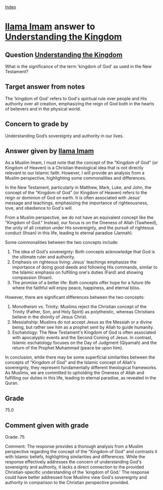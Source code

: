 
[Index](../../index.md)
# [llama Imam](../../answering_models/llama_Imam.md) answer to [Understanding the Kingdom](../../questions/Understanding_the_Kingdom.md)

## Question [Understanding the Kingdom](../../questions/Understanding_the_Kingdom.md)
What is the significance of the term 'kingdom of God' as used in the New Testament?

## Target answer from notes
The 'kingdom of God' refers to God's spiritual rule over people and His authority over all creation, emphasizing the reign of God both in the hearts of believers and in the physical world.

## Concern to grade by
Understanding God’s sovereignty and authority in our lives.

## Answer given by [llama Imam](../../answering_models/llama_Imam.md)
As a Muslim Imam, I must note that the concept of the "Kingdom of God" (or Kingdom of Heaven) is a Christian theological idea that is not directly relevant to our Islamic faith. However, I will provide an analysis from a Muslim perspective, highlighting some commonalities and differences.

In the New Testament, particularly in Matthew, Mark, Luke, and John, the concept of the "Kingdom of God" (or Kingdom of Heaven) refers to the reign or dominion of God on earth. It is often associated with Jesus' message and teachings, emphasizing the importance of righteousness, love, and obedience to God's will.

From a Muslim perspective, we do not have an equivalent concept like the "Kingdom of God." Instead, our focus is on the Oneness of Allah (Tawheed), the unity of all creation under His sovereignty, and the pursuit of righteous conduct (Ihsan) in this life, leading to eternal paradise (Jannah).

Some commonalities between the two concepts include:

1. The idea of God's sovereignty: Both concepts acknowledge that God is the ultimate ruler and authority.
2. Emphasis on righteous living: Jesus' teachings emphasize the importance of doing good deeds and following His commands, similar to the Islamic emphasis on fulfilling one's duties (Fard) and showing compassion (Ihsan).
3. The promise of a better life: Both concepts offer hope for a future life where the faithful will enjoy peace, happiness, and eternal bliss.

However, there are significant differences between the two concepts:

1. Monotheism vs. Trinity: Muslims reject the Christian concept of the Trinity (Father, Son, and Holy Spirit) as polytheistic, whereas Christians believe in the divinity of Jesus Christ.
2. Messiahship: Muslims do not accept Jesus as the Messiah or a divine being, but rather see him as a prophet sent by Allah to guide humanity.
3. Eschatology: The New Testament's Kingdom of God is often associated with apocalyptic events and the Second Coming of Jesus. In contrast, Islamic eschatology focuses on the Day of Judgment (Qiyamah) and the return of the Prophet Muhammad (peace be upon him).

In conclusion, while there may be some superficial similarities between the concepts of "Kingdom of God" and the Islamic concept of Allah's sovereignty, they represent fundamentally different theological frameworks. As Muslims, we are committed to upholding the Oneness of Allah and fulfilling our duties in this life, leading to eternal paradise, as revealed in the Quran.

## Grade
75.0

## Comment given with grade
Grade: 75

Comment: The response provides a thorough analysis from a Muslim perspective regarding the concept of the "Kingdom of God" and contrasts it with Islamic beliefs, highlighting similarities and differences. While the response effectively addresses the concern of understanding God's sovereignty and authority, it lacks a direct connection to the provided Christian-specific understanding of the 'kingdom of God.' The response could have better addressed how Muslims view God's sovereignty and authority in comparison to the Christian perspective provided.
